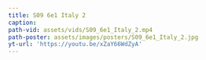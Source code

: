 ```yaml
---
title: S09 6e1 Italy 2
caption:
path-vid: assets/vids/S09_6e1_Italy_2.mp4
path-poster: assets/images/posters/S09_6e1_Italy_2.jpg
yt-url: 'https://youtu.be/xZaY66WdZyA'
---
```


